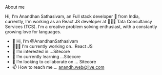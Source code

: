 About me 

Hi, I'm Anandhan Sathasivam, an Full stack developer 🚀 from India, currently, I'm working as an React JS developer at 🙍🏽‍♂️ Tata Consultancy Services (TCS). I'm a creative problem solving enthusiast, with a constantly growing love for languages.


- 👋 Hi, I’m @AnandhanSathasivam
- 👨🏽‍💻 I'm currently working on.. React JS
- 👀 I’m interested in ...Sitecore
- 🌱 I’m currently learning ...Sitecore
- 💞️ I’m looking to collaborate on ... Sitecore
- 📫 How to reach me ... anandh.web@live.com


<!---
AnandhanSathasivam/AnandhanSathasivam is a ✨ special ✨ repository because its `README.md` (this file) appears on your GitHub profile.
You can click the Preview link to take a look at your changes.
--->
